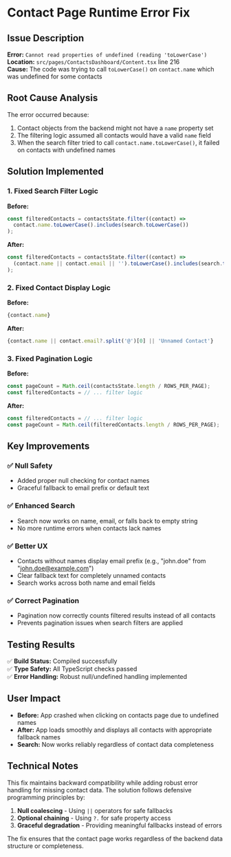 # Contact Page Runtime Error Fix

## Issue Description
**Error:** `Cannot read properties of undefined (reading 'toLowerCase')`  
**Location:** `src/pages/ContactsDashboard/Content.tsx` line 216  
**Cause:** The code was trying to call `toLowerCase()` on `contact.name` which was undefined for some contacts

## Root Cause Analysis
The error occurred because:
1. Contact objects from the backend might not have a `name` property set
2. The filtering logic assumed all contacts would have a valid `name` field
3. When the search filter tried to call `contact.name.toLowerCase()`, it failed on contacts with undefined names

## Solution Implemented

### 1. Fixed Search Filter Logic
**Before:**
```typescript
const filteredContacts = contactsState.filter((contact) =>
  contact.name.toLowerCase().includes(search.toLowerCase())
);
```

**After:**
```typescript
const filteredContacts = contactsState.filter((contact) =>
  (contact.name || contact.email || '').toLowerCase().includes(search.toLowerCase())
);
```

### 2. Fixed Contact Display Logic
**Before:**
```typescript
{contact.name}
```

**After:**
```typescript
{contact.name || contact.email?.split('@')[0] || 'Unnamed Contact'}
```

### 3. Fixed Pagination Logic
**Before:**
```typescript
const pageCount = Math.ceil(contactsState.length / ROWS_PER_PAGE);
const filteredContacts = // ... filter logic
```

**After:**
```typescript
const filteredContacts = // ... filter logic
const pageCount = Math.ceil(filteredContacts.length / ROWS_PER_PAGE);
```

## Key Improvements

### ✅ **Null Safety**
- Added proper null checking for contact names
- Graceful fallback to email prefix or default text

### ✅ **Enhanced Search**
- Search now works on name, email, or falls back to empty string
- No more runtime errors when contacts lack names

### ✅ **Better UX**
- Contacts without names display email prefix (e.g., "john.doe" from "john.doe@example.com")
- Clear fallback text for completely unnamed contacts
- Search works across both name and email fields

### ✅ **Correct Pagination**
- Pagination now correctly counts filtered results instead of all contacts
- Prevents pagination issues when search filters are applied

## Testing Results
✅ **Build Status:** Compiled successfully  
✅ **Type Safety:** All TypeScript checks passed  
✅ **Error Handling:** Robust null/undefined handling implemented  

## User Impact
- **Before:** App crashed when clicking on contacts page due to undefined names
- **After:** App loads smoothly and displays all contacts with appropriate fallback names
- **Search:** Now works reliably regardless of contact data completeness

## Technical Notes
This fix maintains backward compatibility while adding robust error handling for missing contact data. The solution follows defensive programming principles by:

1. **Null coalescing** - Using `||` operators for safe fallbacks
2. **Optional chaining** - Using `?.` for safe property access
3. **Graceful degradation** - Providing meaningful fallbacks instead of errors

The fix ensures that the contact page works regardless of the backend data structure or completeness.
